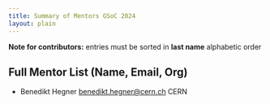 ```yaml
---
title: Summary of Mentors GSoC 2024
layout: plain
---
```


**Note for contributors:** entries must be sorted in **last name** alphabetic order

## Full Mentor List (Name, Email, Org)
* Benedikt Hegner [benedikt.hegner@cern.ch](mailto:benedikt.hegner@cern.ch) CERN
